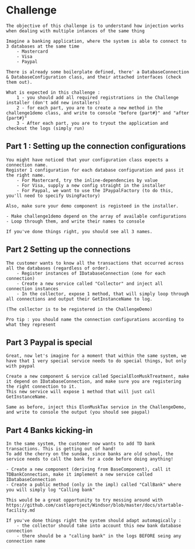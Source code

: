 ﻿# Challenge

	The objective of this challenge is to understand how injection works when dealing with multiple intances of the same thing

	Imagine a banking application, where the system is able to connect to 3 databases at the same time 
		- Mastercard
		- Visa
		- Paypal

	There is already some boilerplate defined, there' a DatabaseConnection & DatabaseConfiguration class, and their attached interfaces (check them out). 

	What is expected in this challenge : 
		1 - you should add all required registrations in the Challenge installer (don't add new installers)
		2 - for each part, you are to create a new method in the challenge1demo class, and write to console "before {part#}" and "after {part#}"
		3 - After each part, you are to tryout the application and checkout the logs (simply run)

## Part 1 : Setting up the connection configurations
	You might have noticed that your configuration class expects a connection name. 
	Register 1 configuration for each database configuration and pass it the right name. 
		- For Mastercard, try the inline-dependencies by value
		- For Visa, supply a new config straight in the installer
		- For Paypal, we want to use the IPaypalFactory (to do this, you'll need to specify UsingFactory)

	Also, make sure your demo component is registeed in the installer. 

	- Make challenge1demo depend on the array of available configurations
	- Loop through them, and write their names to console

	If you've done things right, you should see all 3 names. 

## Part 2 Setting up the connections
	
	The customer wants to know all the transactions that occurred across all the databases (regardless of order). 
		- Register instances of IDatabaseConnection (one for each connection)
		- Create a new service called "Collector" and inject all connection instances
		- In the collector, expose 1 method, that will simply loop through all connections and output their GetInstanceName to log. 

	(The collector is to be registered in the ChallengeDemo)

	Pro tip : you should name the connection configurations according to what they represent

## Part 3 Paypal is special
	Great, now let's imagine for a moment that within the same system, we have that 1 very special service needs to do special things, but only with paypal

	Create a new component & service called SpecialElonMuskTreatment, make it depend on IDatabaseConnection, and make sure you are registering the right connection to it. 
	This new service will expose 1 method that will just call GetInstanceName. 
	
	Same as before, inject this ElonMuskTax service in the ChallengeDemo, and write to console the output (you should see paypal)

## Part 4 Banks kicking-in
	In the same system, the customer now wants to add TD bank transactions. This is getting out of hand! 
	To add the cherry on the sundae, since banks are old school, the service needs to call the bank for a code before doing anything!

	- Create a new component (deriving from BaseComponent), call it TDBankConnection, make it implement a new service called IDatabaseConnection
	- Create a public method (only in the impl) called "CallBank" where you will simply log "Calling bank"

	This would be a great opportunity to try messing around with https://github.com/castleproject/Windsor/blob/master/docs/startable-facility.md

	If you've done things right the system should adapt automagically : 
		- the collector should take into account this new bank database connection
		- there should be a "calling bank" in the logs BEFORE seing any connection name